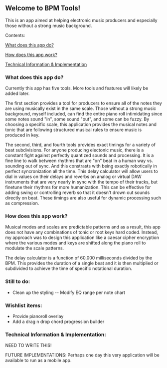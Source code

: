 ## Welcome to BPM Tools!

This is an app aimed at helping electronic music producers and especially those without a strong music background.

Contents:

[What does this app do?](/about#what-does-this-app-do)

[How does this app work?](/about#how-does-this-app-work)

[Technical Information & Implementation](/about/#technical-information--implementation)

### What does this app do?
Currently this app has five tools. More tools and features will likely be added later.

The first section provides a tool for producers to ensure all of the notes they are using musically exist in the same scale. Those without a strong music background, myself included, can find the entire piano roll intimidating since some notes sound "in", some sound "out", and some can be fuzzy. By choosing a specific scale, this application provides the musical notes and tonic that are following structured musical rules to ensure music is produced in key.

The second, third, and fourth tools provides exact timings for a variety of beat subdivisions. For anyone producing electonic music, there is a constant fight against perfectly quantized sounds and processing. It is a fine line to walk between rhythms that are "on" beat in a human way vs. sounding out of sync. And this constrasts with being exactly robotically in perfect syncronization all the time. This delay calculator will allow users to dial in values on their delays and reverbs on analog or virtual DAW instruments that are very nearly in sync with the tempo of their tracks, but finetune their rhythms for more humanization. This can be effective for adding swing or controlling reverb so that it doesn't drown out sounds directly on beat. These timings are also useful for dynamic processing such as compression.

### How does this app work?

Musical modes and scales are predictable patterns and as a result, this app does not have any combinations of tonic or root keys hard coded. Instead, my approach was to design this application like a caesar cipher encryption where the various modes and keys are shifted along the piano roll to modulate the scale patterns.

The delay calculator is a function of 60,000 milliseconds divided by the BPM. This provides the duration of a single beat and it is then multiplied or subdivided to achieve the time of specific notational duration.

### Still to do:
- Clean up the styling
-- Modify EQ range per note chart

### Wishlist items:
- Provide pianoroll overlay
- Add a drag n drop chord progression builder

### Technical Information & Implementation:
NEED TO WRITE THIS!

FUTURE IMPLEMENTATIONS:
Perhaps one day this very application will be available to run as a mobile app.